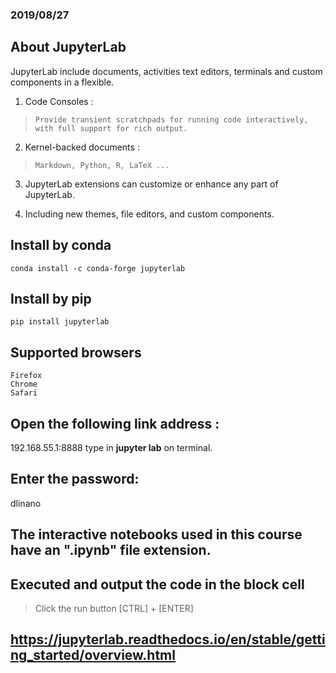 ### 2019/08/27

## About JupyterLab
  JupyterLab include documents, activities text editors, terminals and custom components in a flexible.
  
  1. Code Consoles :
  > `Provide transient scratchpads for running code interactively, with full support for rich output.`
    
  2. Kernel-backed documents :
  > `Markdown, Python, R, LaTeX ...`
    
  3. JupyterLab extensions can customize or enhance any part of JupyterLab.
  
  4. Including new themes, file editors, and custom components.

## Install by conda
```
conda install -c conda-forge jupyterlab
```

## Install by pip
```
pip install jupyterlab
```

## Supported browsers
    Firefox
    Chrome
    Safari

## Open the following link address : 
  192.168.55.1:8888
  type in **jupyter lab** on terminal.

## Enter the password: 
  dlinano
  
## The interactive notebooks used in this course have an ".ipynb" file extension.

## Executed and output the code in the block cell 
  > Click the run button
  > [CTRL] + [ENTER]

## https://jupyterlab.readthedocs.io/en/stable/getting_started/overview.html
